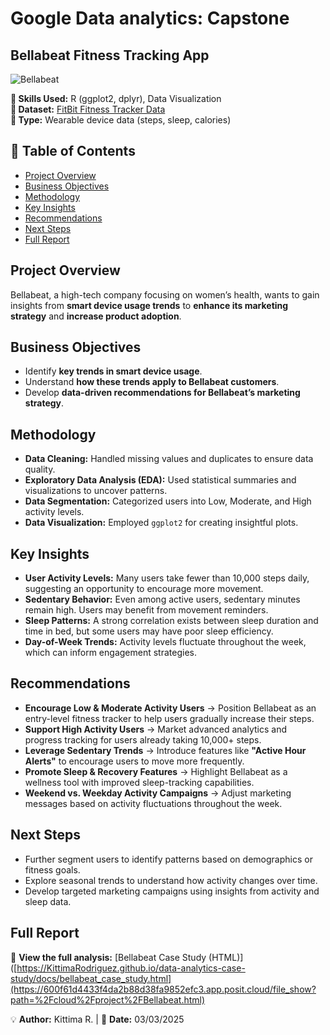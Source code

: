 # Google Data analytics: Capstone
## Bellabeat Fitness Tracking App
![Bellabeat](https://github.com/KittimaRodriguez/data-analytics-case-study/blob/main/bellabeat-case-study/1*SjEGKrjDp7skk4URhzW5Nw.png)

**📝 Skills Used:** R (ggplot2, dplyr), Data Visualization  
**📂 Dataset:** [FitBit Fitness Tracker Data](https://www.kaggle.com/datasets/arashnic/fitbit)  
**📂 Type:** Wearable device data (steps, sleep, calories)  

## 📌 Table of Contents  
- [Project Overview](#project-overview)  
- [Business Objectives](#business-objectives)  
- [Methodology](#methodology)  
- [Key Insights](#key-insights)  
- [Recommendations](#recommendations)  
- [Next Steps](#next-steps)  
- [Full Report](#full-report)  


## Project Overview  
Bellabeat, a high-tech company focusing on women’s health, wants to gain insights from **smart device usage trends** to **enhance its marketing strategy** and **increase product adoption**.  

## Business Objectives  
- Identify **key trends in smart device usage**.  
- Understand **how these trends apply to Bellabeat customers**.  
- Develop **data-driven recommendations for Bellabeat’s marketing strategy**.  

## Methodology  
- **Data Cleaning:** Handled missing values and duplicates to ensure data quality.  
- **Exploratory Data Analysis (EDA):** Used statistical summaries and visualizations to uncover patterns.  
- **Data Segmentation:** Categorized users into Low, Moderate, and High activity levels.  
- **Data Visualization:** Employed `ggplot2` for creating insightful plots.  

## Key Insights  
- **User Activity Levels:** Many users take fewer than 10,000 steps daily, suggesting an opportunity to encourage more movement.  
- **Sedentary Behavior:** Even among active users, sedentary minutes remain high. Users may benefit from movement reminders.  
- **Sleep Patterns:** A strong correlation exists between sleep duration and time in bed, but some users may have poor sleep efficiency.  
- **Day-of-Week Trends:** Activity levels fluctuate throughout the week, which can inform engagement strategies.  

## Recommendations  
- **Encourage Low & Moderate Activity Users** → Position Bellabeat as an entry-level fitness tracker to help users gradually increase their steps.  
- **Support High Activity Users** → Market advanced analytics and progress tracking for users already taking 10,000+ steps.  
- **Leverage Sedentary Trends** → Introduce features like **"Active Hour Alerts"** to encourage users to move more frequently.  
- **Promote Sleep & Recovery Features** → Highlight Bellabeat as a wellness tool with improved sleep-tracking capabilities.  
- **Weekend vs. Weekday Activity Campaigns** → Adjust marketing messages based on activity fluctuations throughout the week.  

## Next Steps  
- Further segment users to identify patterns based on demographics or fitness goals.  
- Explore seasonal trends to understand how activity changes over time.  
- Develop targeted marketing campaigns using insights from activity and sleep data.  


## Full Report  
📂 **View the full analysis:** [Bellabeat Case Study (HTML)]([https://KittimaRodriguez.github.io/data-analytics-case-study/docs/bellabeat_case_study.html](https://600f61d4433f4da2b88d38fa9852efc3.app.posit.cloud/file_show?path=%2Fcloud%2Fproject%2FBellabeat.html)




💡 **Author:** Kittima R. | 📅 **Date:** 03/03/2025  

